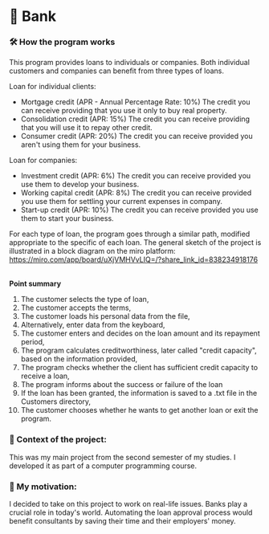 # 🏦 Bank 	
### 🛠️ How the program works
This program provides loans to individuals or companies.
  Both individual customers and companies can benefit from three types of loans.

Loan for individual clients:
- Mortgage credit (APR - Annual Percentage Rate: 10%)
The credit you can receive providing that you use it only to buy real property.
- Consolidation credit (APR: 15%)
The credit you can receive providing that you will use it to repay other credit.
- Consumer credit (APR: 20%)
The credit you can receive provided you aren't using them for your business.


Loan for companies:
- Investment credit (APR: 6%)
The credit you can receive provided you use them to develop your business.
- Working capital credit (APR: 8%)
The credit you can receive provided you use them for settling your current expenses in company.
- Start-up credit (APR: 10%)
The credit you can receive provided you use them to start your business.

For each type of loan, the program goes through a similar path, modified appropriate to the specific of each loan.
The general sketch of the project is illustrated in a block diagram on the miro platform:
https://miro.com/app/board/uXjVMHVvLIQ=/?share_link_id=838234918176

<br>****Point summary****
1. The customer selects the type of loan,
2. The customer accepts the terms,
3. The customer loads his personal data from the file,
4. Alternatively, enter data from the keyboard,
5. The customer enters and decides on the loan amount and its repayment period,
6. The program calculates creditworthiness, later called "credit capacity", based on the information provided,
7. The program checks whether the client has sufficient credit capacity to receive a loan,
8. The program informs about the success or failure of the loan
9. If the loan has been granted, the information is saved to a .txt file in the Customers directory,
10. The customer chooses whether he wants to get another loan or exit the program.


### 💬 Context of the project:
This was my main project from the second semester of my studies.
I developed it as part of a computer programming course.

### 🚀 My motivation:
I decided to take on this project to work on real-life issues. 
Banks play a crucial role in today's world. 
Automating the loan approval process would benefit consultants by saving their time and their employers' money.
